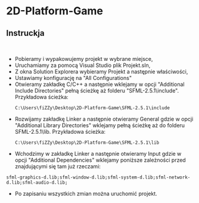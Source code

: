# **2D-Platform-Game**
## Instruckja

&nbsp;
* Pobieramy i wypakowujemy projekt w wybrane miejsce,
* Uruchamiamy za pomocą Visual Studio plik Projekt.sln,
* Z okna Solution Explorera wybieramy Projekt a następnie właściwości,
* Ustawiamy konfigurację na "All Configurations"
* Otwieramy zakładkę C/C++ a następnie wklejamy w opcji "Additional Include Directories" pełną ścieżkę aż folderu "SFML-2.5.1\include".
  Przykładowa ścieżka:
  ```git
  C:\Users\fiZZy\Desktop\2D-Platform-Game\SFML-2.5.1\include
  ```
* Rozwijamy zakładkę Linker a następnie otwieramy General gdzie w opcji "Additional Library Directories" wklejamy pełną ścieżkę aż do folderu SFML-2.5.1\lib.
  Przykładowa ścieżka:
  ```git
  C:\Users\fiZZy\Desktop\2D-Platform-Game\SFML-2.5.1\lib
  ```
* Wchodzimy w zakładkę Linker a następnie otwieramy Input gdzie w opcji "Additional Dependencies" wklejamy poniższe zależności przed znajdującymi się tam już rzeczami:
```git
sfml-graphics-d.lib;sfml-window-d.lib;sfml-system-d.lib;sfml-network-d.lib;sfml-audio-d.lib;
```
* Po zapisaniu wszystkich zmian można uruchomić projekt.
